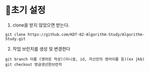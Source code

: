 # 📁초기 설정

1. clone을 받지 않았으면 받는다.

```
git clone https://github.com/KDT-02-Algorithm-Study/Algorithm-Study.git
```

2. 작업 브런치를 생성 및 변경한다

```
git branch 이름 (영어로 작성)(이니셜, id, 자신만의 영어이름 등)(ex jkb)
git checkout 방금생선한브런치
```
